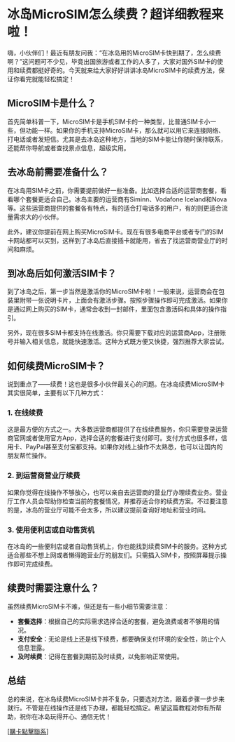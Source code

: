 # 冰岛MicroSIM怎么续费？超详细教程来啦！

嗨，小伙伴们！最近有朋友问我：“在冰岛用的MicroSIM卡快到期了，怎么续费啊？”这问题可不少见，毕竟出国旅游或者工作的人多了，大家对国外SIM卡的使用和续费都挺好奇的。今天就来给大家好好讲讲冰岛MicroSIM卡的续费方法，保证你看完就能轻松搞定！

## MicroSIM卡是什么？

首先简单科普一下，MicroSIM卡是手机SIM卡的一种类型，比普通SIM卡小一些，但功能一样。如果你的手机支持MicroSIM卡，那么就可以用它来连接网络、打电话或者发短信。尤其是去冰岛这种地方，当地的SIM卡能让你随时保持联系，还能帮你导航或者查找景点信息，超级实用。

## 去冰岛前需要准备什么？

在冰岛用SIM卡之前，你需要提前做好一些准备。比如选择合适的运营商套餐，看看哪个套餐更适合自己。冰岛主要的运营商有Siminn、Vodafone Iceland和Nova等。这些运营商提供的套餐各有特点，有的适合打电话多的用户，有的则更适合流量需求大的小伙伴。

此外，建议你提前在网上购买MicroSIM卡。现在有很多电商平台或者专门的SIM卡网站都可以买到，这样到了冰岛后直接插卡就能用，省去了找运营商营业厅的时间和麻烦。

## 到冰岛后如何激活SIM卡？

到了冰岛之后，第一步当然是激活你的MicroSIM卡啦！一般来说，运营商会在包装里附带一张说明卡片，上面会有激活步骤。按照步骤操作即可完成激活。如果你是通过网上购买的SIM卡，通常会收到一封邮件，里面包含激活码和具体的操作指引。

另外，现在很多SIM卡都支持在线激活。你只需要下载对应的运营商App，注册账号并输入相关信息，就能快速激活。这种方式既方便又快捷，强烈推荐大家尝试。

## 如何续费MicroSIM卡？

说到重点了——续费！这也是很多小伙伴最关心的问题。在冰岛续费MicroSIM卡其实很简单，主要有以下几种方式：

### 1. 在线续费

这是最方便的方式之一。大多数运营商都提供了在线续费服务，你只需要登录运营商官网或者使用官方App，选择合适的套餐进行支付即可。支付方式也很多样，信用卡、PayPal甚至支付宝都支持。如果你对线上操作不太熟悉，也可以让国内的朋友帮忙操作。

### 2. 到运营商营业厅续费

如果你觉得在线操作不够放心，也可以亲自去运营商的营业厅办理续费业务。营业厅工作人员会帮助你检查当前的套餐情况，并推荐适合你的续费方案。不过要注意的是，冰岛的营业厅可能不会太多，所以建议提前查询好地址和营业时间。

### 3. 使用便利店或自动售货机

在冰岛的一些便利店或者自动售货机上，你也能找到续费SIM卡的服务。这种方式适合那些不想上网或者懒得跑营业厅的朋友们。只需插入SIM卡，按照屏幕提示操作即可完成续费。

## 续费时需要注意什么？

虽然续费MicroSIM卡不难，但还是有一些小细节需要注意：

- **套餐选择**：根据自己的实际需求选择合适的套餐，避免浪费或者不够用的情况。
- **支付安全**：无论是线上还是线下续费，都要确保支付环境的安全性，防止个人信息泄露。
- **及时续费**：记得在套餐到期前及时续费，以免影响正常使用。

## 总结

总的来说，在冰岛续费MicroSIM卡并不复杂，只要选对方法，跟着步骤一步步来就行。不管是在线操作还是线下办理，都能轻松搞定。希望这篇教程对你有所帮助，祝你在冰岛玩得开心、通信无忧！

[[購卡點擊聯系](https://t.me/s/esim1088)]